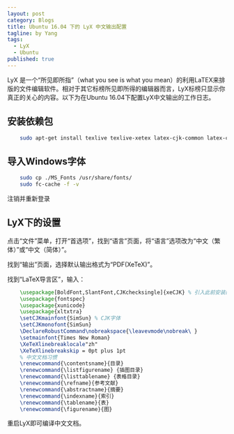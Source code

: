 ```yaml
---
layout: post
category: Blogs
title: Ubuntu 16.04 下的 LyX 中文输出配置
tagline: by Yang
tags: 
  - LyX
  - Ubuntu
published: true
---
```


LyX 是一个“所见即所指”（what you see is what you mean）的利用LaTEX来排版的文件编辑软件。相对于其它标榜所见即所得的编辑器而言，LyX标榜只显示你真正的关心的内容。以下为在Ubuntu 16.04下配置LyX中文输出的工作日志。

<!--more-->

## 安装依赖包

```sh
	sudo apt-get install texlive texlive-xetex latex-cjk-common latex-cjk-chinese
```

## 导入Windows字体

```sh
	sudo cp ./MS_Fonts /usr/share/fonts/
	sudo fc-cache -f -v
```

注销并重新登录

## LyX下的设置

点击“文件”菜单，打开“首选项”，找到“语言”页面，将“语言”选项改为“中文（繁体）”或“中文（简体）”。

找到“输出”页面，选择默认输出格式为“PDF(XeTeX)”。

找到“LaTeX导言区”，输入：

```tex
	\usepackage[BoldFont,SlantFont,CJKchecksingle]{xeCJK} % 引入此前安装的xeCJK包
	\usepackage{fontspec}
	\usepackage{xunicode}
	\usepackage{xltxtra}
	\setCJKmainfont{SimSun} % CJK字体
	\setCJKmonofont{SimSun}
	\DeclareRobustCommand\nobreakspace{\leavevmode\nobreak\ }
	\setmainfont{Times New Roman}
	\XeTeXlinebreaklocale"zh"
	\XeTeXlinebreakskip = 0pt plus 1pt
	% 中文文档习惯
	\renewcommand{\contentsname}{目录}
	\renewcommand{\listfigurename} {插图目录}
	\renewcommand{\listtablename} {表格目录}
	\renewcommand{\refname}{参考文献}
	\renewcommand{\abstractname}{摘要}
	\renewcommand{\indexname}{索引}
	\renewcommand{\tablename}{表}
	\renewcommand{\figurename}{图}
```

重启LyX即可编译中文文档。
